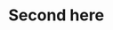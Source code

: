 <!--
Models:
  - Name: Inception v3 - 120 epochs
    In Collection: Inception v3
    Metadata:
      Epochs: 120
    Results:
      - Task: Image Classification
        Dataset: ImageNet
        Metrics:
          Top 1 Accuracy: 75.1%
          Top 5 Accuracy: 93.1%
    Weights: https://download.pytorch.org/models/inception_v3_google-120-1a9a5afd.pth
    Image: http://somewhere.com/external
-->

# Second here
